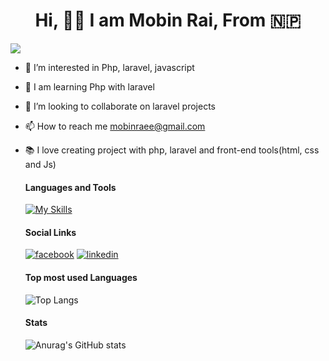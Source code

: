 <h1 align="center"> Hi, 🙋‍♂️ I am Mobin Rai, From 🇳🇵</h1>

![](https://komarev.com/ghpvc/?username=mobinrai&color=brightgreen&style=flat-square&label=PROFILE+VIEWS)

- 👀 I’m interested in Php, laravel, javascript
- 📖 I am learning Php with laravel
- 💞️ I’m looking to collaborate on laravel projects
- 📫 How to reach me mobinraee@gmail.com
- 📚 I love creating project with php, laravel and front-end tools(html, css and Js)

  #### Languages and Tools
  [![My Skills](https://skills.thijs.gg/icons?i=php,js,css,html,jquery,mysql,nodejs&theme=light)](https://skills.thijs.gg)
  
  #### Social Links
  [![facebook](https://github.com/shikhar1020jais1/Git-Social/blob/master/Icons/Facebook.png (Facebook))][1]
  [![linkedin](https://github.com/shikhar1020jais1/Git-Social/blob/master/Icons/LinkedIn.png (LinkedIn))][2]
 
  [1]: https://www.facebook.com/milan.rai.35
  [2]: https://www.linkedin.com/in/mobin-rai-195047b7/

  #### Top most used Languages
  ![Top Langs](https://github-readme-stats.vercel.app/api/top-langs/?username=mobinrai&langs_count=5&theme=gruvbox_light)

  #### Stats
  ![Anurag's GitHub stats](https://github-readme-stats.vercel.app/api?username=mobinrai&theme=codeSTACKr&show_icons=true)
<!---
mobinrai/mobinrai is a ✨ special ✨ repository because its `README.md` (this file) appears on your GitHub profile.
You can click the Preview link to take a look at your changes.
--->
